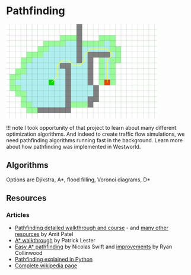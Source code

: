 # Pathfinding
![](../img/pathfinding1.gif)


!!! note
    I took opportunity of that project to learn about many different optimization algorithms. 
    And indeed to create traffic flow simulations, we need pathfinding algorithms running fast in the background. 
    Learn more about how pathfinding was implemented in Westworld.


## Algorithms
Options are Djikstra, A*, flood filling, Voronoi diagrams, D*


## Resources
### Articles
- [Pathfinding detailed walkthrough and course](http://theory.stanford.edu/~amitp/GameProgramming/AStarComparison.html) - and [many other resources](http://theory.stanford.edu/~amitp/GameProgramming/) by Amit Patel
- [A* walkthrough](http://csis.pace.edu/~benjamin/teaching/cs627/webfiles/Astar.pdf) by Patrick Lester
- [Easy A* pathfinding](https://medium.com/@nicholas.w.swift/easy-a-star-pathfinding-7e6689c7f7b2) by Nicolas Swift and [improvements](https://gist.github.com/ryancollingwood/32446307e976a11a1185a5394d6657bc) by Ryan Collinwood
- [Pathfinding explained in Python](https://www.codementor.io/blog/basic-pathfinding-explained-with-python-5pil8767c1)
- [Complete wikipedia page](https://en.wikipedia.org/wiki/Pathfinding)
    